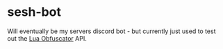 # sesh-bot

Will eventually be my servers discord bot - but currently just used to test out the [Lua Obfuscator](https://luaobfuscator.com/) API.
